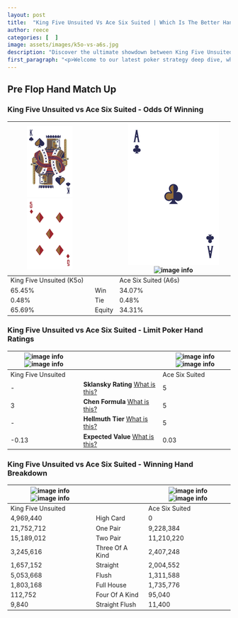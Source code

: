```yaml
---
layout: post
title:  "King Five Unsuited Vs Ace Six Suited | Which Is The Better Hand In Poker? A Complete Guide"
author: reece
categories: [  ]
image: assets/images/k5o-vs-a6s.jpg
description: "Discover the ultimate showdown between King Five Unsuited and Ace Six Suited in poker! Uncover the odds, strategies, and scenarios where one hand triumphs over the other. Get ready to up your poker game with this thrilling analysis."
first_paragraph: "<p>Welcome to our latest poker strategy deep dive, where we're pitting two distinct hands against each other in a high-stakes showdown: King Five Unsuited vs Ace Six Suited.</p><p>In the dynamic world of poker, every decision counts, and knowing which hand holds the upper hand is key to your success at the table.</p><p>In this article, we'll dissect these two hands, explore the scenarios where one dominates the other, and equip you with the knowledge to make strategic choices that can tip the odds in your favor.</p><p>Get ready to unravel the intriguing dynamics of these poker hands and elevate your game to new heights.</p>"
---
```




[comment]: # (sp0)

## Pre Flop Hand Match Up

<div class="table hand-ratings" markdown="1"> 



### King Five Unsuited vs Ace Six Suited - Odds Of Winning


    
| ![image info](assets/images/hand1/K.png) ![image info](assets/images/hand1/5o.png) |  | ![image info](assets/images/hand2/A.png) ![image info](assets/images/hand2/6s.png) |
| -------- | -------- | -------- |
| King Five Unsuited (K5o) |  | Ace Six Suited (A6s) |
| 65.45% | Win | 34.07% |
| 0.48% | Tie | 0.48% |
| 65.69% | Equity | 34.31% |




[comment]: # (sp1)



### King Five Unsuited vs Ace Six Suited - Limit Poker Hand Ratings


    
| ![image info](https://www.riverpairs.com/assets/images/hand1/K.png) ![image info](https://www.riverpairs.com/assets/images/hand1/5o.png) |  | ![image info](https://www.riverpairs.com/assets/images/hand2/A.png) ![image info](https://www.riverpairs.com/assets/images/hand2/6s.png) |
| -------- | -------- | -------- |
| King Five Unsuited |  | Ace Six Suited |
| - | **Sklansky Rating** [What is this?](/sklansky-rating-explained) | 5 |
| 3 | **Chen Formula** [What is this?](/chen-formula-explained) | 5 |
| - | **Hellmuth Tier** [What is this?](/Hellmuth-tier-explained) | 5 |
| -0.13 | **Expected Value** [What is this?](/expected-value-explained) | 0.03 |




[comment]: # (sp2)



### King Five Unsuited vs Ace Six Suited - Winning Hand Breakdown


    
| ![image info](https://www.riverpairs.com/assets/images/hand1/K.png) ![image info](https://www.riverpairs.com/assets/images/hand1/5o.png) |  | ![image info](https://www.riverpairs.com/assets/images/hand2/A.png) ![image info](https://www.riverpairs.com/assets/images/hand2/6s.png) |
| -------- | -------- | -------- |
| King Five Unsuited |  | Ace Six Suited |
| 4,969,440 | High Card | 0 |
| 21,752,712 | One Pair | 9,228,384 |
| 15,189,012 | Two Pair | 11,210,220 |
| 3,245,616 | Three Of A Kind | 2,407,248 |
| 1,657,152 | Straight | 2,004,552 |
| 5,053,668 | Flush | 1,311,588 |
| 1,803,168 | Full House | 1,735,776 |
| 112,752 | Four Of A Kind | 95,040 |
| 9,840 | Straight Flush | 11,400 |




[comment]: # (sp3)



</div>

[comment]: # (sp4)



[comment]: # (sp5)


